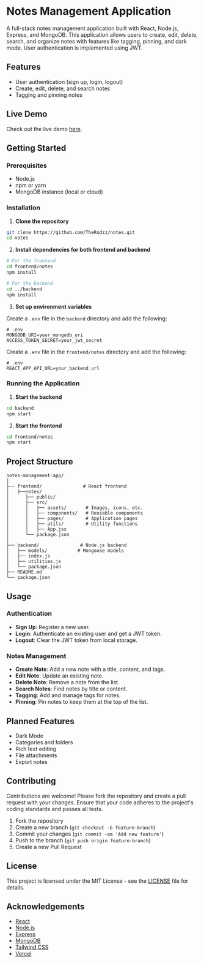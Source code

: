 # Notes Management Application

A full-stack notes management application built with React, Node.js, Express, and MongoDB. This application allows users to create, edit, delete, search, and organize notes with features like tagging, pinning, and dark mode. User authentication is implemented using JWT.

## Features

- User authentication (sign up, login, logout)
- Create, edit, delete, and search notes
- Tagging and pinning notes

## Live Demo

Check out the live demo [here](https://notes-frontend-murex.vercel.app/).

## Getting Started

### Prerequisites

- Node.js
- npm or yarn
- MongoDB instance (local or cloud)

### Installation

1. **Clone the repository**

```bash
git clone https://github.com/TheRodzz/notes.git
cd notes
```

2. **Install dependencies for both frontend and backend**

```bash
# For the frontend
cd frontend/notes
npm install

# For the backend
cd ../backend
npm install
```

3. **Set up environment variables**

Create a `.env` file in the `backend` directory and add the following:

```env
# .env
MONGODB_URI=your_mongodb_uri
ACCESS_TOKEN_SECRET=your_jwt_secret
```

Create a `.env` file in the `frontend/notes` directory and add the following:

```env
# .env
REACT_APP_API_URL=your_backend_url
```

### Running the Application

1. **Start the backend**

```bash
cd backend
npm start
```

2. **Start the frontend**

```bash
cd frontend/notes
npm start
```

## Project Structure

```plaintext
notes-management-app/
│
├── frontend/               # React frontend
|   ├──notes/
│      ├── public/
│      ├── src/
│      │   ├── assets/       # Images, icons, etc.
│      │   ├── components/   # Reusable components
│      │   ├── pages/        # Application pages
│      │   ├── utils/        # Utility functions
│      │   ├── App.jsx
│      └── package.json
│
├── backend/               # Node.js backend
│   ├── models/           # Mongoose models
│   ├── index.js
│   ├── utilities.js
│   └── package.json
├── README.md
└── package.json
```

## Usage

### Authentication

- **Sign Up**: Register a new user.
- **Login**: Authenticate an existing user and get a JWT token.
- **Logout**: Clear the JWT token from local storage.

### Notes Management

- **Create Note**: Add a new note with a title, content, and tags.
- **Edit Note**: Update an existing note.
- **Delete Note**: Remove a note from the list.
- **Search Notes**: Find notes by title or content.
- **Tagging**: Add and manage tags for notes.
- **Pinning**: Pin notes to keep them at the top of the list.

## Planned Features

- Dark Mode
- Categories and folders
- Rich text editing
- File attachments
- Export notes

## Contributing

Contributions are welcome! Please fork the repository and create a pull request with your changes. Ensure that your code adheres to the project's coding standards and passes all tests.

1. Fork the repository
2. Create a new branch (`git checkout -b feature-branch`)
3. Commit your changes (`git commit -am 'Add new feature'`)
4. Push to the branch (`git push origin feature-branch`)
5. Create a new Pull Request

## License

This project is licensed under the MIT License - see the [LICENSE](LICENSE) file for details.

## Acknowledgements

- [React](https://reactjs.org/)
- [Node.js](https://nodejs.org/)
- [Express](https://expressjs.com/)
- [MongoDB](https://www.mongodb.com/)
- [Tailwind CSS](https://tailwindcss.com/)
- [Vercel](https://vercel.com/)

